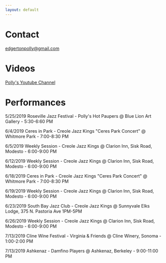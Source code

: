 ```yaml
---
layout: default
---
```


# Contact
edgertonpolly@gmail.com

# Videos
[Polly's Youtube Channel](https://www.youtube.com/user/pedgerton)

# Performances
5/25/2019 Roseville Jazz Festival - Polly's Hot Paupers @ Blue Lion Art Gallery - 5:30-6:60 PM

6/4/2019  Ceres in Park - Creole Jazz Kings "Ceres Park Concert" @ Whitmore Park - 7:00-8:30 PM

6/5/2019  Weekly Session - Creole Jazz Kings @ Clarion Inn, Sisk Road, Modesto - 6:00-9:00 PM

6/12/2019 Weekly Session - Creole Jazz Kings @ Clarion Inn, Sisk Road, Modesto - 6:00-9:00 PM

6/18/2019 Ceres in Park - Creole Jazz Kings "Ceres Park Concert" @ Whitmore Park - 7:00-8:30 PM

6/19/2019 Weekly Session - Creole Jazz Kings @ Clarion Inn, Sisk Road, Modesto - 6:00-9:00 PM

6/23/2019 South Bay Jazz Club - Creole Jazz Kings @ Sunnyvale Elks Lodge, 375 N. Pastoria Ave 1PM-5PM

6/26/2019 Weekly Session - Creole Jazz Kings @ Clarion Inn, Sisk Road, Modesto - 6:00-9:00 PM

7/13/2019 Cline Wine Festival - Virginia & Friends @ Cline Winery, Sonoma - 1:00-2:00 PM

7/13/2019 Ashkenaz - Damfino Players @ Ashkenaz, Berkeley - 9:00-11:00 PM

